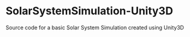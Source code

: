 # SolarSystemSimulation-Unity3D
Source code for a basic Solar System Simulation created using Unity3D
